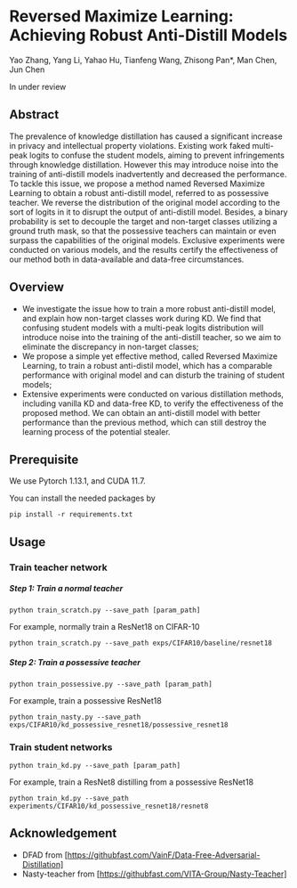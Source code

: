 # Reversed Maximize Learning: Achieving Robust Anti-Distill Models

Yao Zhang, Yang Li, Yahao Hu, Tianfeng Wang, Zhisong Pan*, Man Chen, Jun Chen

In under review

## Abstract
The prevalence of knowledge distillation has caused a significant increase in privacy and intellectual property violations. Existing work faked multi-peak logits to confuse the student models, aiming to prevent infringements through knowledge distillation. However this may introduce noise into the training of anti-distill models inadvertently and decreased the performance. To tackle this issue, we propose a method named Reversed Maximize Learning to obtain a robust anti-distill model, referred to as possessive teacher. We reverse the distribution of the original model according to the sort of logits in it to disrupt the output of anti-distill model. Besides, a binary probability is set to decouple the target and non-target classes utilizing a ground truth mask, so that the possessive teachers can maintain or even surpass the capabilities of the original models. Exclusive experiments were conducted on various models, and the results certify the effectiveness of our method both in data-available and data-free circumstances.

## Overview 

* We investigate the issue how to train a more robust anti-distill model, and explain how non-target classes work during KD. We find that confusing student models with a multi-peak logits distribution will introduce noise into the training of the anti-distill teacher, so we aim to eliminate the discrepancy in non-target classes;
* We propose a simple yet effective method, called Reversed Maximize Learning, to train a robust anti-distil model, which has a comparable performance with original model and can disturb the training of student models;
* Extensive experiments were conducted on various distillation methods, including vanilla KD and data-free KD, to verify the effectiveness of the proposed method. We can obtain an anti-distill model with better performance than the previous method, which can still destroy the learning process of the potential stealer.


## Prerequisite
We use Pytorch 1.13.1, and CUDA 11.7. 

You can install the needed packages by
~~~
pip install -r requirements.txt
~~~

## Usage 


### Train teacher network

##### Step 1: Train a normal teacher

~~~
python train_scratch.py --save_path [param_path]
~~~

For example, normally train a ResNet18 on CIFAR-10  
~~~
python train_scratch.py --save_path exps/CIFAR10/baseline/resnet18
~~~

##### Step 2: Train a possessive teacher
~~~
python train_possessive.py --save_path [param_path]
~~~
 
For example, train a possessive ResNet18
~~~
python train_nasty.py --save_path exps/CIFAR10/kd_possessive_resnet18/possessive_resnet18
~~~

### Train student networks 

~~~
python train_kd.py --save_path [param_path]
~~~

For example, train a ResNet8 distilling from a possessive ResNet18 
~~~
python train_kd.py --save_path experiments/CIFAR10/kd_possessive_resnet18/resnet8
~~~


## Acknowledgement
* DFAD from [https://githubfast.com/VainF/Data-Free-Adversarial-Distillation]
* Nasty-teacher from [https://githubfast.com/VITA-Group/Nasty-Teacher]


